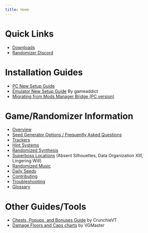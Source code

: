 ```yaml
---
title: Home
---
```


# Quick Links

* [Downloads](downloads/index.md)
* [Randomizer Discord](https://discord.com/invite/KH2FMRando)

# Installation Guides

* [PC New Setup Guide](setup/Panacea-ModLoader/index.md)
* [Emulator New Setup Guide](setup/pcsx2-ex-setup/pcsx2-ex-setup.md) By gameaddict
* [Migrating from Mods Manager Bridge (PC version)](setup/mods-manager-bridge-migration/index.md)

# Game/Randomizer Information

* [Overview](overview/index.md)
* [Seed Generator Options / Frequently Asked Questions](seed-generator/index.md)
* [Trackers](trackers/index.md)
* [Hint Systems](hints/index.md)
* [Randomized Synthesis](synthesis/index.md)
* [Superboss Locations](superboss-locations/index.md) (Absent Silhouettes, Data Organization XIII, Lingering Will)
* [Randomized Music](music/index.md)
* [Daily Seeds](daily-seeds/index.md)
* [Contributing](contributing/index.md)
* [Troubleshooting](troubleshooting/index.md)
* [Glossary](glossary/index.md)

# Other Guides/Tools

* [Chests, Popups, and Bonuses Guide](https://docs.google.com/spreadsheets/d/1Q9xE8mVvdnXTXpQg6j0cpnLxti8pjUD9qRMugFymRw4/edit#gid=0)
  by CrunchieVT
* [Damage Floors and Caps charts](https://docs.google.com/document/d/e/2PACX-1vQ8yNy11UJvLyGyCbpsKuXFvwyLZki-a3DSt6jEJeQQSneOuZM9M_k7oJoaxVDJxrramLYdQL3PAR6p/pub)
  by VGMaster
